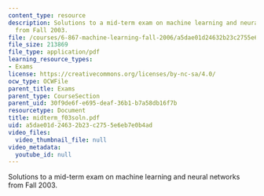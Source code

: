 ```yaml
---
content_type: resource
description: Solutions to a mid-term exam on machine learning and neural networks
  from Fall 2003.
file: /courses/6-867-machine-learning-fall-2006/a5dae01d24632b23c2755e6eb7e0b4ad_midterm_f03soln.pdf
file_size: 213869
file_type: application/pdf
learning_resource_types:
- Exams
license: https://creativecommons.org/licenses/by-nc-sa/4.0/
ocw_type: OCWFile
parent_title: Exams
parent_type: CourseSection
parent_uid: 30f9de6f-e695-deaf-36b1-b7a58db16f7b
resourcetype: Document
title: midterm_f03soln.pdf
uid: a5dae01d-2463-2b23-c275-5e6eb7e0b4ad
video_files:
  video_thumbnail_file: null
video_metadata:
  youtube_id: null
---
```

Solutions to a mid-term exam on machine learning and neural networks from Fall 2003.